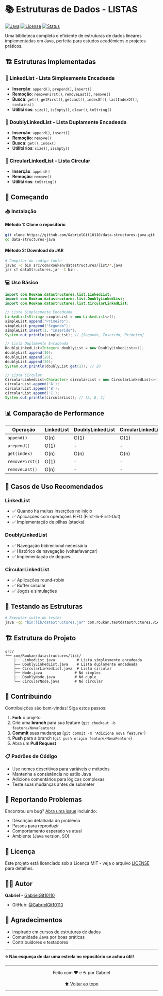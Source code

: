 # 📚 Estruturas de Dados - LISTAS

[![Java](https://img.shields.io/badge/Java-17-blue.svg)](https://java.com)
[![License](https://img.shields.io/badge/License-MIT-green.svg)](LICENSE)
[![Status](https://img.shields.io/badge/Status-Ativo-brightgreen.svg)](https://github.com/GabrielGit10110/data-structures-java)

Uma biblioteca completa e eficiente de estruturas de dados lineares implementadas em Java, perfeita para estudos acadêmicos e projetos práticos.

## 🏗️ Estruturas Implementadas

### 🔗 **LinkedList<T>** - Lista Simplesmente Encadeada
- **Inserção**: `append()`, `prepend()`, `insert()`
- **Remoção**: `removeFirst()`, `removeLast()`, `remove()`
- **Busca**: `get()`, `getFirst()`, `getLast()`, `indexOf()`, `lastIndexOf()`, `contains()`
- **Utilitários**: `size()`, `isEmpty()`, `clear()`, `toString()`

### 🔄 **DoublyLinkedList<T>** - Lista Duplamente Encadeada
- **Inserção**: `append()`, `insert()`
- **Remoção**: `remove()`
- **Busca**: `get()`, `index()`
- **Utilitários**: `size()`, `isEmpty()`

### 🔁 **CircularLinkedList<T>** - Lista Circular
- **Inserção**: `append()`
- **Remoção**: `remove()`
- **Utilitários**: `toString()`

## 🚀 Começando

### 📥 Instalação

#### Método 1: Clone o repositório
```bash
git clone https://github.com/GabrielGit10110/data-structures-java.git
cd data-structures-java
```

#### Método 2: Download do JAR
```bash
# Compilar do código fonte
javac -d bin src/com/Roukan/datastructures/list/*.java
jar cf dataStructures.jar -C bin .
```

### 💻 Uso Básico

```java
import com.Roukan.datastructures.list.LinkedList;
import com.Roukan.datastructures.list.DoublyLinkedList;
import com.Roukan.datastructures.list.CircularLinkedList;

// Lista Simplesmente Encadeada
LinkedList<String> simpleList = new LinkedList<>();
simpleList.append("Primeiro");
simpleList.prepend("Segundo");
simpleList.insert(1, "Inserido");
System.out.println(simpleList); // [Segundo, Inserido, Primeiro]

// Lista Duplamente Encadeada
DoublyLinkedList<Integer> doublyList = new DoublyLinkedList<>();
doublyList.append(10);
doublyList.append(20);
doublyList.append(30);
System.out.println(doublyList.get(1)); // 20

// Lista Circular
CircularLinkedList<Character> circularList = new CircularLinkedList<>();
circularList.append('A');
circularList.append('B');
circularList.append('C');
System.out.println(circularList); // [A, B, C]
```

## 📊 Comparação de Performance

| Operação | LinkedList | DoublyLinkedList | CircularLinkedList |
|----------|------------|------------------|-------------------|
| `append()` | O(n) | O(1) | O(1) |
| `prepend()` | O(1) | - | - |
| `get(index)` | O(n) | O(n) | O(n) |
| `removeFirst()` | O(1) | - | - |
| `removeLast()` | O(n) | - | - |

## 🎯 Casos de Uso Recomendados

### LinkedList
- ✅ Quando há muitas inserções no início
- ✅ Aplicações com operações FIFO (First-In-First-Out)
- ✅ Implementação de pilhas (stacks)

### DoublyLinkedList
- ✅ Navegação bidirecional necessária
- ✅ Histórico de navegação (voltar/avançar)
- ✅ Implementação de deques

### CircularLinkedList
- ✅ Aplicações round-robin
- ✅ Buffer circular
- ✅ Jogos e simulações

## 🧪 Testando as Estruturas

```bash
# Executar suíte de testes
java -cp "bin:lib/dataStructures.jar" com.roukan.testdatastructures.view.TestListsView
```

## 🏗️ Estrutura do Projeto

```
src/
└── com/Roukan/datastructures/list/
    ├── LinkedList.java          # Lista simplesmente encadeada
    ├── DoublyLinkedList.java    # Lista duplamente encadeada  
    ├── CircularLinkedList.java  # Lista circular
    ├── Node.java               # Nó simples
    ├── DoublyNode.java         # Nó duplo
    └── CircularNode.java       # Nó circular
```

## 🤝 Contribuindo

Contribuições são bem-vindas! Siga estos passos:

1. **Fork** o projeto
2. Crie uma **branch** para sua feature (`git checkout -b feature/NovaFeature`)
3. **Commit** suas mudanças (`git commit -m 'Adiciona nova feature'`)
4. **Push** para a branch (`git push origin feature/NovaFeature`)
5. Abra um **Pull Request**

### 📋 Padrões de Código
- Use nomes descritivos para variáveis e métodos
- Mantenha a consistência no estilo Java
- Adicione comentários para lógicas complexas
- Teste suas mudanças antes de submeter

## 🐛 Reportando Problemas

Encontrou um bug? [Abra uma issue](https://github.com/GabrielGit10110/data-structures-java/issues) incluindo:
- Descrição detalhada do problema
- Passos para reproduzir
- Comportamento esperado vs atual
- Ambiente (Java version, SO)

## 📝 Licença

Este projeto está licenciado sob a Licença MIT - veja o arquivo [LICENSE](LICENSE) para detalhes.

## 👨‍💻 Autor

**Gabriel** - [GabrielGit10110](https://github.com/GabrielGit10110)

- GitHub: [@GabrielGit10110](https://github.com/GabrielGit10110)

## 🌟 Agradecimentos

- Inspirado em cursos de estruturas de dados
- Comunidade Java por boas práticas
- Contribuidores e testadores

---

**⭐ Não esqueça de dar uma estrela no repositório se achou útil!**

---

<div align="center">
  
Feito com ❤️ e ☕ por Gabriel

[⬆ Voltar ao topo](#-estruturas-de-dados-em-java)

</div>

---
